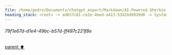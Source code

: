 ```yaml
---
file: /home/pedro/Documents/chatgpt_export/Markdown/AI-Powered Gherkin Code Generation.md
heading_stack: <root> -> ad637c81-ce2e-4eed-a413-5342bd0939d0 -> System -> 79f1e67d-d1e4-49bc-b57d-ff497c221f8e
---
```

###### 79f1e67d-d1e4-49bc-b57d-ff497c221f8e
[parent ⬆️](#ad637c81-ce2e-4eed-a413-5342bd0939d0)
